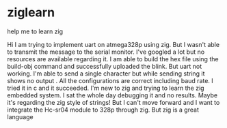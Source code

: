# ziglearn
help me to learn zig


Hi I am trying to implement uart on atmega328p using zig. 
But I wasn't able to transmit the message to the serial monitor. I've googled a lot but no resources are available regarding it.  I am able to build the hex file using the build-obj command and successfully uploaded the blink. But uart not working. I'm able to send a single character but while sending string it shows no output . All the configurations are correct including baud rate. I tried it in c and it succeeded. I'm new to zig and trying to learn the zig embedded system. I sat the whole day debugging it and no results. Maybe it's regarding the zig style of strings! But I can't move forward and I want to integrate the Hc-sr04 module to 328p through zig. But zig is a great language
